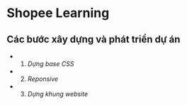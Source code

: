 # **Shopee Learning**

## Các bước xây dựng và phát triển dự án
- 1. *Dựng base CSS*
- 2. *Reponsive*
- 3. *Dựng khung website*

   